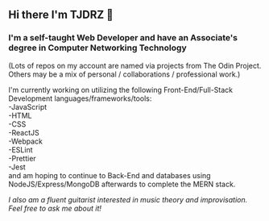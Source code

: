 ## Hi there I'm TJDRZ 👋

### I'm a self-taught Web Developer and have an Associate's degree in Computer Networking Technology

(Lots of repos on my account are named via projects from The Odin Project. Others may be a mix of personal / collaborations / professional work.)

I'm currently working on utilizing the following Front-End/Full-Stack Development languages/frameworks/tools:  
-JavaScript  
-HTML  
-CSS  
-ReactJS  
-Webpack  
-ESLint  
-Prettier  
-Jest  
and am hoping to continue to Back-End and databases using NodeJS/Express/MongoDB afterwards to complete the MERN stack.



*I also am a fluent guitarist interested in music theory and improvisation. Feel free to ask me about it!*
